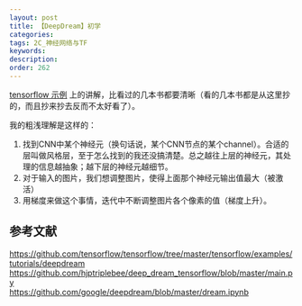 ```yaml
---
layout: post
title: 【DeepDream】初学
categories:
tags: 2C_神经网络与TF
keywords:
description:
order: 262
---
```


[tensorflow 示例](https://github.com/tensorflow/tensorflow/tree/master/tensorflow/examples/tutorials/deepdream) 上的讲解，比看过的几本书都要清晰（看的几本书都是从这里抄的，而且抄来抄去反而不太好看了）。  


我的粗浅理解是这样的：
1. 找到CNN中某个神经元（换句话说，某个CNN节点的某个channel）。合适的层叫做风格层，至于怎么找到的我还没搞清楚。总之越往上层的神经元，其处理的信息越抽象；越下层的神经元越细节。
2. 对于输入的图片，我们想调整图片，使得上面那个神经元输出值最大（被激活）
3. 用梯度来做这个事情，迭代中不断调整图片各个像素的值（梯度上升）。






## 参考文献
https://github.com/tensorflow/tensorflow/tree/master/tensorflow/examples/tutorials/deepdream  
https://github.com/hjptriplebee/deep_dream_tensorflow/blob/master/main.py  
https://github.com/google/deepdream/blob/master/dream.ipynb
